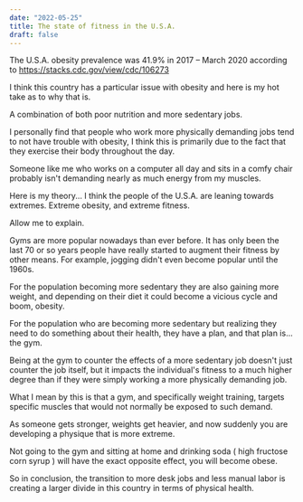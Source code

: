 ```yaml
---
date: "2022-05-25"
title: The state of fitness in the U.S.A.
draft: false
---
```


The U.S.A. obesity prevalence was 41.9% in 2017 – March 2020 according to https://stacks.cdc.gov/view/cdc/106273

I think this country has a particular issue with obesity and here is my hot take as to why that is.

A combination of both poor nutrition and more sedentary jobs.

I personally find that people who work more physically demanding jobs tend to not have trouble with obesity, I think this is primarily due to the fact that they exercise their body throughout the day.

Someone like me who works on a computer all day and sits in a comfy chair probably isn't demanding nearly as much energy from my muscles.

Here is my theory... I think the people of the U.S.A. are leaning towards extremes. Extreme obesity, and extreme fitness.
 
Allow me to explain.

Gyms are more popular nowadays than ever before. It has only been the last 70 or so years people have really started to augment their fitness by other means. For example, jogging didn't even become popular until the 1960s.

For the population becoming more sedentary they are also gaining more weight, and depending on their diet it could become a vicious cycle and boom, obesity.

For the population who are becoming more sedentary but realizing they need to do something about their health, they have a plan, and that plan is... the gym.

Being at the gym to counter the effects of a more sedentary job doesn't just counter the job itself, but it impacts the individual's fitness to a much higher degree than if they were simply working a more physically demanding job.

What I mean by this is that a gym, and specifically weight training, targets specific muscles that would not normally be exposed to such demand.

As someone gets stronger, weights get heavier, and now suddenly you are developing a physique that is more extreme.

Not going to the gym and sitting at home and drinking soda ( high fructose corn syrup ) will have the exact opposite effect, you will become obese.

So in conclusion, the transition to more desk jobs and less manual labor is creating a larger divide in this country in terms of physical health.

